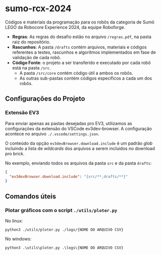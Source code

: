 # sumo-rcx-2024

Códigos e materiais da programação para os robôs da categoria de Sumô LEGO da Robocore Experience 2024, da equipe Roboforge.

- **Regras**: As regras do desafio estão no arquivo `/regras.pdf`, na pasta raiz do repositório.
- **Rascunhos**: A pasta `/drafts` contém arquivos, materiais e códigos referentes a testes, rascunhos e algoritmos implementados em fase de validação de cada robô.
- **Código Fonte**: o projeto a ser transferido e executado por cada robô está na pasta `/src`.
  - A pasta `/src/core` contém código útil a ambos os robôs.
  - As outras sub-pastas contém códigos específicos a cada um dos robôs.

## Configurações do Projeto

### Extensão EV3

Para enviar apenas as pastas desejadas pro EV3, utilizamos as configurações da extensão do VSCode ev3dev-browser. A configuração acontece no arquivo `./.vscode/settings.json`.

O conteúdo da opção `ev3devBrowser.download.include` é um padrão _glob_ incluindo a lista de _wildcards_ dos arquivos a serem incluidos no download pro brick.

No exemplo, enviando todos os arquivos da pasta `src` e da pasta `drafts`:

```json
{
  "ev3devBrowser.download.include": "{src/**,drafts/**}"
}
```

## Comandos úteis

### Plotar gráficos com o script `./utils/ploter.py`

No linux:

```
python3 ./utils/ploter.py ./logs/{NOME DO ARQUIVO CSV}
```

No windows:

```
python3 .\utils\ploter.py .\logs\{NOME DO ARQUIVO CSV}
```
